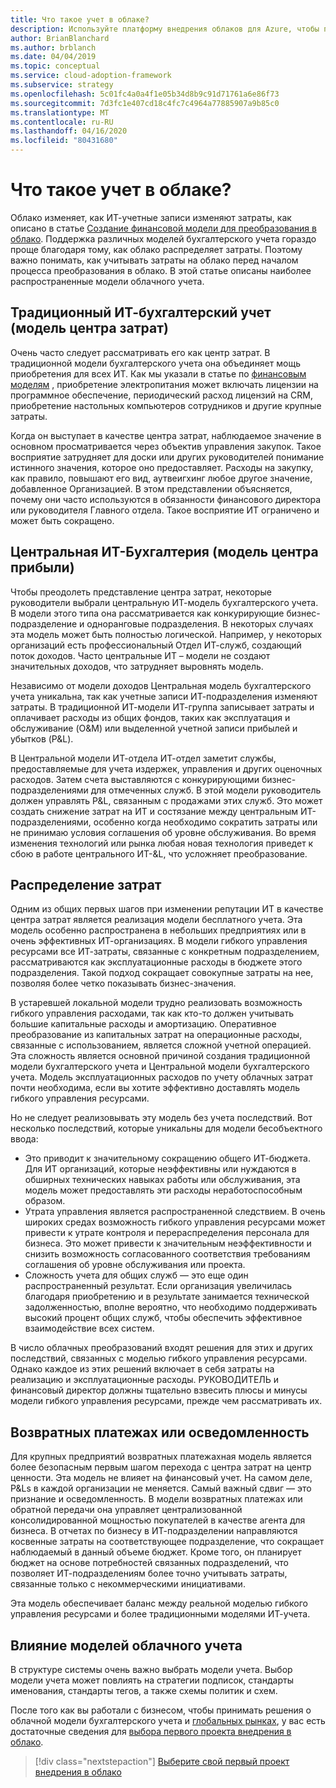 ```yaml
---
title: Что такое учет в облаке?
description: Используйте платформу внедрения облаков для Azure, чтобы понять общие модели облачного учета для ИТ, когда вы начнете процесс миграции в облако.
author: BrianBlanchard
ms.author: brblanch
ms.date: 04/04/2019
ms.topic: conceptual
ms.service: cloud-adoption-framework
ms.subservice: strategy
ms.openlocfilehash: 5c01fc4a0a4f1e05b34d8b9c91d71761a6e86f73
ms.sourcegitcommit: 7d3fc1e407cd18c4fc7c4964a77885907a9b85c0
ms.translationtype: MT
ms.contentlocale: ru-RU
ms.lasthandoff: 04/16/2020
ms.locfileid: "80431680"
---
```

<!-- cSpell:ignore CIOs -->

<!-- markdownlint-disable MD026 -->

# <a name="what-is-cloud-accounting"></a>Что такое учет в облаке?

Облако изменяет, как ИТ-учетные записи изменяют затраты, как описано в статье [Создание финансовой модели для преобразования в облако](./financial-models.md). Поддержка различных моделей бухгалтерского учета гораздо проще благодаря тому, как облако распределяет затраты. Поэтому важно понимать, как учитывать затраты на облако перед началом процесса преобразования в облако. В этой статье описаны наиболее распространенные модели облачного учета.

## <a name="traditional-it-accounting-cost-center-model"></a>Традиционный ИТ-бухгалтерский учет (модель центра затрат)

Очень часто следует рассматривать его как центр затрат. В традиционной модели бухгалтерского учета она объединяет мощь приобретения для всех ИТ. Как мы указали в статье по [финансовым моделям](./financial-models.md) , приобретение электропитания может включать лицензии на программное обеспечение, периодический расход лицензий на CRM, приобретение настольных компьютеров сотрудников и другие крупные затраты.

Когда он выступает в качестве центра затрат, наблюдаемое значение в основном просматривается через объектив управления закупок. Такое восприятие затрудняет для доски или других руководителей понимание истинного значения, которое оно предоставляет. Расходы на закупку, как правило, повышают его вид, аутвеигхинг любое другое значение, добавленное Организацией. В этом представлении объясняется, почему они часто используются в обязанности финансового директора или руководителя Главного отдела. Такое восприятие ИТ ограничено и может быть сокращено.

## <a name="central-it-accounting-profit-center-model"></a>Центральная ИТ-Бухгалтерия (модель центра прибыли)

Чтобы преодолеть представление центра затрат, некоторые руководители выбрали центральную ИТ-модель бухгалтерского учета. В модели этого типа она рассматривается как конкурирующие бизнес-подразделение и одноранговые подразделения. В некоторых случаях эта модель может быть полностью логической. Например, у некоторых организаций есть профессиональный Отдел ИТ-служб, создающий поток доходов. Часто центральные ИТ – модели не создают значительных доходов, что затрудняет выровнять модель.

Независимо от модели доходов Центральная модель бухгалтерского учета уникальна, так как учетные записи ИТ-подразделения изменяют затраты. В традиционной ИТ-модели ИТ-группа записывает затраты и оплачивает расходы из общих фондов, таких как эксплуатация и обслуживание (O&M) или выделенной учетной записи прибылей и убытков (P&L).

В Центральной модели ИТ-отдела ИТ-отдел заметит службы, предоставляемые для учета издержек, управления и других оценочных расходов. Затем счета выставляются с конкурирующими бизнес-подразделениями для отмеченных служб. В этой модели руководитель должен управлять P&L, связанным с продажами этих служб. Это может создать снижение затрат на ИТ и состязание между центральным ИТ-подразделениями, особенно когда необходимо сократить затраты или не принимаю условия соглашения об уровне обслуживания. Во время изменения технологий или рынка любая новая технология приведет к сбою в работе центрального ИТ-&L, что усложняет преобразование.

## <a name="chargeback"></a>Распределение затрат

Одним из общих первых шагов при изменении репутации ИТ в качестве центра затрат является реализация модели бесплатного учета. Эта модель особенно распространена в небольших предприятиях или в очень эффективных ИТ-организациях. В модели гибкого управления ресурсами все ИТ-затраты, связанные с конкретным подразделением, рассматриваются как эксплуатационные расходы в бюджете этого подразделения. Такой подход сокращает совокупные затраты на нее, позволяя более четко показывать бизнес-значения.

В устаревшей локальной модели трудно реализовать возможность гибкого управления расходами, так как кто-то должен учитывать большие капитальные расходы и амортизацию. Оперативное преобразование из капитальных затрат на операционные расходы, связанные с использованием, является сложной учетной операцией. Эта сложность является основной причиной создания традиционной модели бухгалтерского учета и Центральной модели бухгалтерского учета. Модель эксплуатационных расходов по учету облачных затрат почти необходима, если вы хотите эффективно доставлять модель гибкого управления ресурсами.

Но не следует реализовывать эту модель без учета последствий. Вот несколько последствий, которые уникальны для модели бесобъектного ввода:

- Это приводит к значительному сокращению общего ИТ-бюджета. Для ИТ организаций, которые неэффективны или нуждаются в обширных технических навыках работы или обслуживания, эта модель может предоставлять эти расходы неработоспособным образом.
- Утрата управления является распространенной следствием. В очень широких средах возможность гибкого управления ресурсами может привести к утрате контроля и перераспределения персонала для бизнеса. Это может привести к значительным неэффективности и снизить возможность согласованного соответствия требованиям соглашения об уровне обслуживания или проекта.
- Сложность учета для общих служб — это еще один распространенный результат. Если организация увеличилась благодаря приобретению и в результате занимается технической задолженностью, вполне вероятно, что необходимо поддерживать высокий процент общих служб, чтобы обеспечить эффективное взаимодействие всех систем.

В число облачных преобразований входят решения для этих и других последствий, связанных с моделью гибкого управления ресурсами. Однако каждое из этих решений включает в себя затраты на реализацию и эксплуатационные расходы. РУКОВОДИТЕЛЬ и финансовый директор должны тщательно взвесить плюсы и минусы модели гибкого управления ресурсами, прежде чем рассматривать их.

## <a name="showback-or-awareness-back"></a>Возвратных платежах или осведомленность

Для крупных предприятий возвратных платежахная модель является более безопасным первым шагом перехода с центра затрат на центр ценности. Эта модель не влияет на финансовый учет. На самом деле, P&Ls в каждой организации не меняется. Самый важный сдвиг — это признание и осведомленность. В модели возвратных платежах или обратной передачи она управляет централизованной консолидированной мощностью покупателей в качестве агента для бизнеса. В отчетах по бизнесу в ИТ-подразделении направляются косвенные затраты на соответствующее подразделение, что сокращает наблюдаемый в данный объеме бюджет. Кроме того, он планирует бюджет на основе потребностей связанных подразделений, что позволяет ИТ-подразделениям более точно учитывать затраты, связанные только с некоммерческими инициативами.

Эта модель обеспечивает баланс между реальной моделью гибкого управления ресурсами и более традиционными моделями ИТ-учета.

## <a name="impact-of-cloud-accounting-models"></a>Влияние моделей облачного учета

В структуре системы очень важно выбрать модели учета. Выбор модели учета может повлиять на стратегии подписок, стандарты именования, стандарты тегов, а также схемы политик и схем.

После того как вы работали с бизнесом, чтобы принимать решения о облачной модели бухгалтерского учета и [глобальных рынках](./global-markets.md), у вас есть достаточные сведения для [выбора первого проекта внедрения в облако](./first-adoption-project.md).

> [!div class="nextstepaction"]
> [Выберите свой первый проект внедрения в облако](./first-adoption-project.md)

